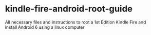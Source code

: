 # kindle-fire-android-root-guide
All necessary files and instructions to root a 1st Edition Kindle Fire and install Android 6 using a linux computer
